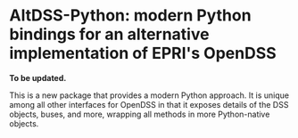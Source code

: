 # AltDSS-Python: modern Python bindings for an alternative implementation of EPRI's OpenDSS

**To be updated.**

This is a new package that provides a modern Python approach. It is unique among all other interfaces for OpenDSS in that it exposes details of the DSS objects, buses, and more, wrapping all methods in more Python-native objects.